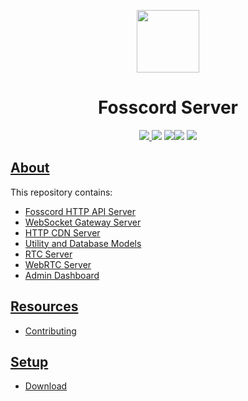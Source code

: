 <p align="center">
  <img width="100" src="https://raw.githubusercontent.com/fosscord/fosscord/master/assets-rebrand/svg/Fosscord-Icon-Rounded-Subtract.svg" />
</p>
<h1 align="center">Fosscord Server</h1>

<p align="center">
  <a href="https://discord.gg/ZrnGQP6p3d">
    <img src="https://img.shields.io/discord/806142446094385153?color=7489d5&logo=discord&logoColor=ffffff" />
  </a>
  <img src="https://img.shields.io/static/v1?label=Status&message=Development&color=blue">
  <a title="Crowdin" target="_blank" href="https://translate.fosscord.com/"><img src="https://badges.crowdin.net/fosscord/localized.svg"><img src="https://img.shields.io/badge/Fork-True-gold" /></a>
   <a href="https://opencollective.com/fosscord">
    <img src="https://opencollective.com/fosscord/tiers/badge.svg">
  </a>
</p>

## [About](https://fosscord.com)

This repository contains:

-   [Fosscord HTTP API Server](/api)
-   [WebSocket Gateway Server](/gateway)
-   [HTTP CDN Server](/cdn)
-   [Utility and Database Models](/util)
-   [RTC Server](/rtc)
-   [WebRTC Server](/webrtc)
-   [Admin Dashboard](/dashboard)

## [Resources](https://docs.fosscord.com/resources/)

-   [Contributing](https://docs.fosscord.com/contributing/server/)

## [Setup](https://docs.fosscord.com/server/setup/)

-   [Download](https://github.com/fosscord/fosscord-server/releases)
